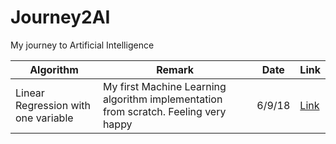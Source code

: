 # Journey2AI
My journey to Artificial Intelligence 

 Algorithm | Remark | Date | Link
 --- | --- | --- | ---
Linear Regression with one variable | My first Machine Learning algorithm implementation from scratch. Feeling very happy | 6/9/18 | [Link](https://github.com/shivam-ai/Journey2AI/blob/master/Linear%20Regression%20with%20one%20variable.ipynb)
